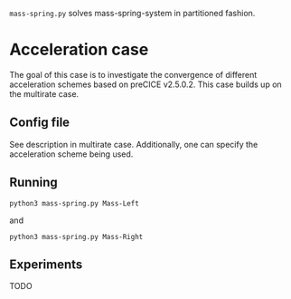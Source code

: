 `mass-spring.py` solves mass-spring-system in partitioned fashion.


# Acceleration case

The goal of this case is to investigate the convergence of different acceleration schemes based on preCICE v2.5.0.2. This case builds up on the multirate case.

## Config file

See description in multirate case. Additionally, one can specify the acceleration scheme being used.

## Running

```
python3 mass-spring.py Mass-Left
```

and

```
python3 mass-spring.py Mass-Right
```

## Experiments

TODO